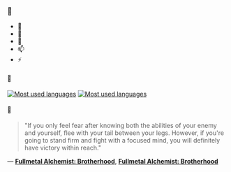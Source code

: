 ### 👋

- 🔭
- 🌱
- 💬
- 📫
- ⚡

#### 🧏

[![Most used languages](https://github-readme-stats-aynah.vercel.app/api/top-langs/?username=aynh&theme=solarized-dark&langs_count=6&layout=compact&hide_title=true)](https://github.com/anuraghazra/github-readme-stats#gh-dark-mode-only)
[![Most used languages](https://github-readme-stats-aynah.vercel.app/api/top-langs/?username=aynh&theme=solarized-light&langs_count=6&layout=compact&hide_title=true)](https://github.com/anuraghazra/github-readme-stats#gh-light-mode-only)

#### 💬

> "If you only feel fear after knowing both the abilities of your enemy and yourself, flee with your tail between your legs. However, if you're going to stand firm and fight with a focused mind, you will definitely have victory within reach."

&mdash; [**Fullmetal Alchemist: Brotherhood**](https://myanimelist.net/character.php?q=Fullmetal%20Alchemist%3A%20Brotherhood&cat=character), [**Fullmetal Alchemist: Brotherhood**](https://myanimelist.net/search/all?q=Fullmetal%20Alchemist%3A%20Brotherhood&cat=all)
